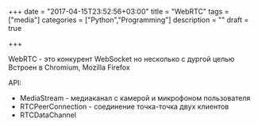 +++
date = "2017-04-15T23:52:56+03:00"
title = "WebRTC"
tags = ["media"]
categories = ["Python","Programming"]
description = ""
draft = true

+++

WebRTC - это конкурент WebSocket но несколько с дургой целью
Встроен в  Chromium, Mozilla Firefox
<!--more-->

API:
 - MediaStream - медиаканал с камерой и микрофоном пользователя
 - RTCPeerConnection - соединение точка-точка двух клиентов
 - RTCDataChannel
